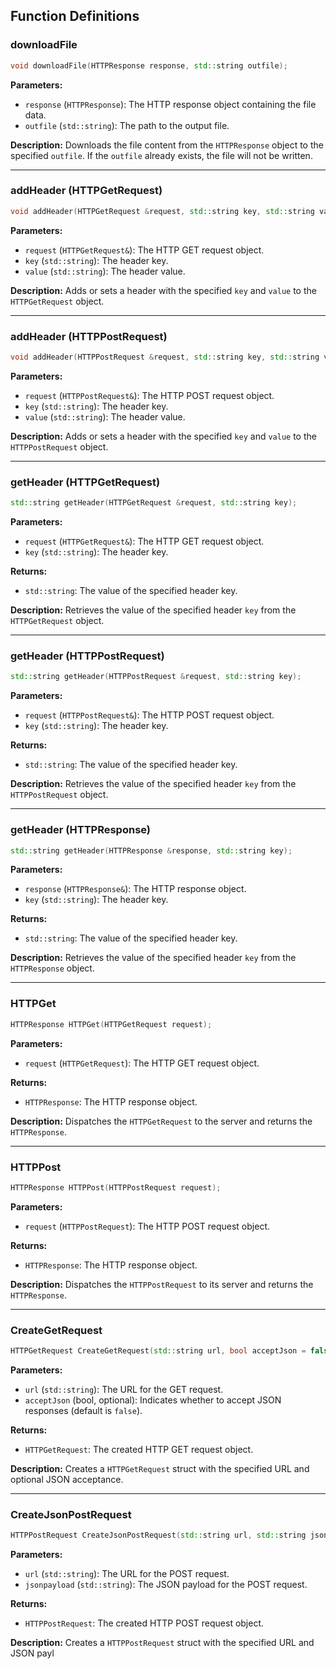 ## Function Definitions

### downloadFile

```cpp
void downloadFile(HTTPResponse response, std::string outfile);
```

**Parameters:**
- `response` (`HTTPResponse`): The HTTP response object containing the file data.
- `outfile` (`std::string`): The path to the output file.

**Description:**
Downloads the file content from the `HTTPResponse` object to the specified `outfile`. If the `outfile` already exists, the file will not be written.

---

### addHeader (HTTPGetRequest)

```cpp
void addHeader(HTTPGetRequest &request, std::string key, std::string value);
```

**Parameters:**
- `request` (`HTTPGetRequest&`): The HTTP GET request object.
- `key` (`std::string`): The header key.
- `value` (`std::string`): The header value.

**Description:**
Adds or sets a header with the specified `key` and `value` to the `HTTPGetRequest` object.

---

### addHeader (HTTPPostRequest)

```cpp
void addHeader(HTTPPostRequest &request, std::string key, std::string value);
```

**Parameters:**
- `request` (`HTTPPostRequest&`): The HTTP POST request object.
- `key` (`std::string`): The header key.
- `value` (`std::string`): The header value.

**Description:**
Adds or sets a header with the specified `key` and `value` to the `HTTPPostRequest` object.

---

### getHeader (HTTPGetRequest)

```cpp
std::string getHeader(HTTPGetRequest &request, std::string key);
```

**Parameters:**
- `request` (`HTTPGetRequest&`): The HTTP GET request object.
- `key` (`std::string`): The header key.

**Returns:**
- `std::string`: The value of the specified header key.

**Description:**
Retrieves the value of the specified header `key` from the `HTTPGetRequest` object.

---

### getHeader (HTTPPostRequest)

```cpp
std::string getHeader(HTTPPostRequest &request, std::string key);
```

**Parameters:**
- `request` (`HTTPPostRequest&`): The HTTP POST request object.
- `key` (`std::string`): The header key.

**Returns:**
- `std::string`: The value of the specified header key.

**Description:**
Retrieves the value of the specified header `key` from the `HTTPPostRequest` object.

---

### getHeader (HTTPResponse)

```cpp
std::string getHeader(HTTPResponse &response, std::string key);
```

**Parameters:**
- `response` (`HTTPResponse&`): The HTTP response object.
- `key` (`std::string`): The header key.

**Returns:**
- `std::string`: The value of the specified header key.

**Description:**
Retrieves the value of the specified header `key` from the `HTTPResponse` object.

---

### HTTPGet

```cpp
HTTPResponse HTTPGet(HTTPGetRequest request);
```

**Parameters:**
- `request` (`HTTPGetRequest`): The HTTP GET request object.

**Returns:**
- `HTTPResponse`: The HTTP response object.

**Description:**
Dispatches the `HTTPGetRequest` to the server and returns the `HTTPResponse`.

---

### HTTPPost

```cpp
HTTPResponse HTTPPost(HTTPPostRequest request);
```

**Parameters:**
- `request` (`HTTPPostRequest`): The HTTP POST request object.

**Returns:**
- `HTTPResponse`: The HTTP response object.

**Description:**
Dispatches the `HTTPPostRequest` to its server and returns the `HTTPResponse`.

---

### CreateGetRequest

```cpp
HTTPGetRequest CreateGetRequest(std::string url, bool acceptJson = false);
```

**Parameters:**
- `url` (`std::string`): The URL for the GET request.
- `acceptJson` (bool, optional): Indicates whether to accept JSON responses (default is `false`).

**Returns:**
- `HTTPGetRequest`: The created HTTP GET request object.

**Description:**
Creates a `HTTPGetRequest` struct with the specified URL and optional JSON acceptance.

---

### CreateJsonPostRequest

```cpp
HTTPPostRequest CreateJsonPostRequest(std::string url, std::string jsonpayload);
```

**Parameters:**
- `url` (`std::string`): The URL for the POST request.
- `jsonpayload` (`std::string`): The JSON payload for the POST request.

**Returns:**
- `HTTPPostRequest`: The created HTTP POST request object.

**Description:**
Creates a `HTTPPostRequest` struct with the specified URL and JSON payl